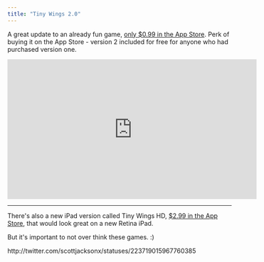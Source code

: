 ```yaml
---
title: "Tiny Wings 2.0"
---
```

<p>A great update to an already fun game, <a href="http://click.linksynergy.com/fs-bin/stat?id=6PFrOqNV4B8&offerid=146261&type=3&subid=0&tmpid=1826&RD_PARM1=http%253A%252F%252Fitunes.apple.com%252Fca%252Fapp%252Ftiny-wings%252Fid417817520%253Fmt%253D8%2526uo%253D4%2526partnerId%253D30" target="itunes_store">only $0.99 in the App Store</a>. Perk of buying it on the App Store - version 2 included for free for anyone who had purchased version one.</p>
<p><iframe width="560" height="315" src="http://www.youtube.com/embed/AXUiyK1olZ8?rel=0" frameborder="0" allowfullscreen></iframe></p>
<hr>
<p>There's also a new iPad version called Tiny Wings HD, <a href="http://click.linksynergy.com/fs-bin/stat?id=6PFrOqNV4B8&offerid=146261&type=3&subid=0&tmpid=1826&RD_PARM1=http%253A%252F%252Fitunes.apple.com%252Fca%252Fapp%252Ftiny-wings-hd%252Fid541517597%253Fmt%253D8%2526uo%253D4%2526partnerId%253D30" target="itunes_store">$2.99 in the App Store</a>, that would look great on a new Retina iPad.</p>
<p>But it's important to not over think these games. :)</p>
<p>http://twitter.com/scottjacksonx/statuses/223719015967760385</p>
